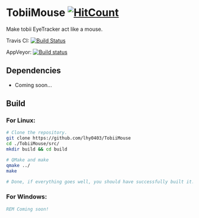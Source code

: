 # TobiiMouse [![HitCount](http://hits.dwyl.io/lhy0403/TobiiMouse.svg)](http://hits.dwyl.io/lhy0403/TobiiMouse)

Make tobii EyeTracker act like a mouse.


Travis CI: [![Build Status](https://travis-ci.com/lhy0403/TobiiMouse.svg?branch=master)](https://travis-ci.com/lhy0403/TobiiMouse)

AppVeyor: [![Build status](https://ci.appveyor.com/api/projects/status/06yq9v21s6b619nh/branch/master?svg=true)](https://ci.appveyor.com/project/lhy0403/tobiimouse/branch/master)

## Dependencies
- Coming soon...

## Build
### For Linux:
```bash
# Clone the repository.
git clone https://github.com/lhy0403/TobiiMouse
cd ./TobiiMouse/src/
mkdir build && cd build

# QMake and make
qmake ../
make

# Done, if everything goes well, you should have successfully built it.
```
### For Windows:
```cmd
REM Coming soon!
```

